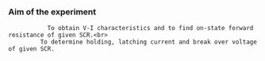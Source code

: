 ### Aim of the experiment
               To obtain V-I characteristics and to find on-state forward resistance of given SCR.<br>
             To determine holding, latching current and break over voltage of given SCR.
